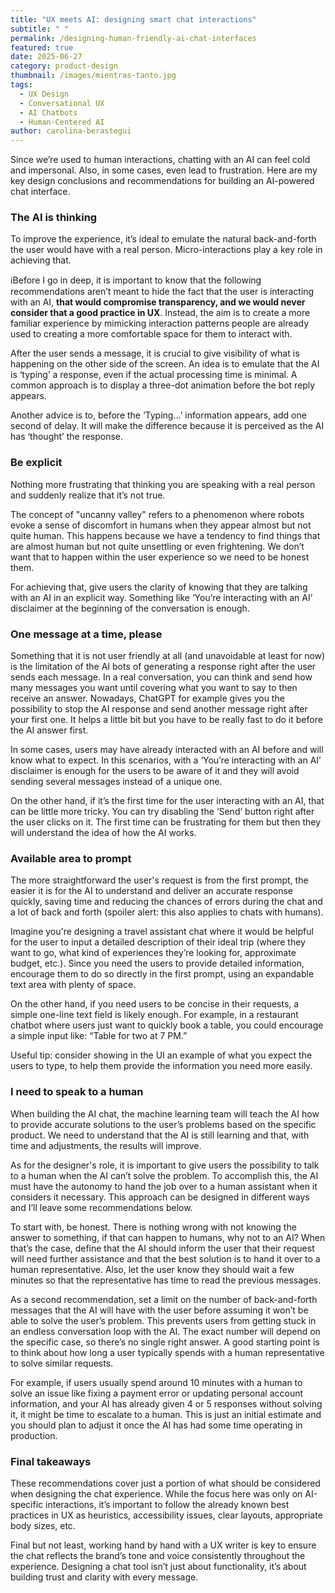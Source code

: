 ```yaml
---
title: "UX meets AI: designing smart chat interactions"
subtitle: " "
permalink: /designing-human-friendly-ai-chat-interfaces
featured: true
date: 2025-06-27
category: product-design
thumbnail: /images/mientras-tanto.jpg
tags:
  - UX Design
  - Conversational UX
  - AI Chatbots
  - Human-Centered AI
author: carolina-berastegui
---
```

Since we’re used to human interactions, chatting with an AI can feel cold and impersonal. Also, in some cases, even lead to frustration. Here are my key design conclusions and recommendations for building an AI-powered chat interface.

### **The AI is thinking**

To improve the experience, it’s ideal to emulate the natural back-and-forth the user would have with a real person. Micro-interactions play a key role in achieving that.

ℹ️Before I go in deep, it is important to know that the following recommendations aren’t meant to hide the fact that the user is interacting with an AI, **that would compromise transparency, and we would never consider that a good practice in UX**. Instead, the aim is to create a more familiar experience by mimicking interaction patterns people are already used to creating a more comfortable space for them to interact with.

After the user sends a message, it is crucial to give visibility of what is happening on the other side of the screen. An idea is to emulate that the AI is ‘typing’ a response, even if the actual processing time is minimal. A common approach is to display a three-dot animation before the bot reply appears.

Another advice is to, before the ‘Typing…’ information appears, add one second of delay. It will make the difference because it is perceived as the AI has ‘thought’ the response.

### **Be explicit**

Nothing more frustrating that thinking you are speaking with a real person and suddenly realize that it’s not true.

The concept of "uncanny valley" refers to a phenomenon where robots evoke a sense of discomfort in humans when they appear almost but not quite human. This happens because we have a tendency to find things that are almost human but not quite unsettling or even frightening. We don’t want that to happen within the user experience so we need to be honest them.

For achieving that, give users the clarity of knowing that they are talking with an AI in an explicit way. Something like ‘You’re interacting with an AI’ disclaimer at the beginning of the conversation is enough.

### **One message at a time, please**

Something that it is not user friendly at all (and unavoidable at least for now) is the limitation of the AI bots of generating a response right after the user sends each message. In a real conversation, you can think and send how many messages you want until covering what you want to say to then receive an answer. Nowadays, ChatGPT for example gives you the possibility to stop the AI response and send another message right after your first one. It helps a little bit but you have to be really fast to do it before the AI answer first.

In some cases, users may have already interacted with an AI before and will know what to expect. In this scenarios, with a ‘You’re interacting with an AI’ disclaimer is enough for the users to be aware of it and they will avoid sending several messages instead of a unique one.

On the other hand, if it’s the first time for the user interacting with an AI, that can be little more tricky. You can try disabling the ‘Send’ button right after the user clicks on it. The first time can be frustrating for them but then they will understand the idea of how the AI works.

### **Available area to prompt**

The more straightforward the user's request is from the first prompt, the easier it is for the AI to understand and deliver an accurate response quickly, saving time and reducing the chances of errors during the chat and a lot of back and forth (spoiler alert: this also applies to chats with humans).

Imagine you're designing a travel assistant chat where it would be helpful for the user to input a detailed description of their ideal trip (where they want to go, what kind of experiences they’re looking for, approximate budget, etc.). Since you need the users to provide detailed information, encourage them to do so directly in the first prompt, using an expandable text area with plenty of space.

On the other hand, if you need users to be concise in their requests, a simple one-line text field is likely enough. For example, in a restaurant chatbot where users just want to quickly book a table, you could encourage a simple input like: “Table for two at 7 PM.”

Useful tip: consider showing in the UI an example of what you expect the users to type, to help them provide the information you need more easily.

### **I need to speak to a human**

When building the AI chat, the machine learning team will teach the AI how to provide accurate solutions to the user’s problems based on the specific product. We need to understand that the AI is still learning and that, with time and adjustments, the results will improve.

As for the designer's role, it is important to give users the possibility to talk to a human when the AI can’t solve the problem. To accomplish this, the AI must have the autonomy to hand the job over to a human assistant when it considers it necessary. This approach can be designed in different ways and I’ll leave some recommendations below.

To start with, be honest. There is nothing wrong with not knowing the answer to something, if that can happen to humans, why not to an AI? When that’s the case, define that the AI should inform the user that their request will need further assistance and that the best solution is to hand it over to a human representative. Also, let the user know they should wait a few minutes so that the representative has time to read the previous messages.

As a second recommendation, set a limit on the number of back-and-forth messages that the AI will have with the user before assuming it won’t be able to solve the user’s problem. This prevents users from getting stuck in an endless conversation loop with the AI. The exact number will depend on the specific case, so there’s no single right answer. A good starting point is to think about how long a user typically spends with a human representative to solve similar requests.

For example, if users usually spend around 10 minutes with a human to solve an issue like fixing a payment error or updating personal account information, and your AI has already given 4 or 5 responses without solving it, it might be time to escalate to a human. This is just an initial estimate and you should plan to adjust it once the AI has had some time operating in production.

### Final takeaways

These recommendations cover just a portion of what should be considered when designing the chat experience. While the focus here was only on AI-specific interactions, it’s important to follow the already known best practices in UX as heuristics, accessibility issues, clear layouts, appropriate body sizes, etc.

Final but not least, working hand by hand with a UX writer is key to ensure the chat reflects the brand’s tone and voice consistently throughout the experience. Designing a chat tool isn’t just about functionality, it’s about building trust and clarity with every message.